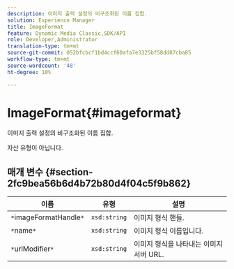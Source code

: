 ```yaml
---
description: 이미지 출력 설정의 비구조화된 이름 집합.
solution: Experience Manager
title: ImageFormat
feature: Dynamic Media Classic,SDK/API
role: Developer,Administrator
translation-type: tm+mt
source-git-commit: 052bfcbcf1bd4ccf60afa7e3325bf58dd07cba85
workflow-type: tm+mt
source-wordcount: '48'
ht-degree: 10%

---
```



# ImageFormat{#imageformat}

이미지 출력 설정의 비구조화된 이름 집합.

자산 유형이 아닙니다.

## 매개 변수 {#section-2fc9bea56b6d4b72b80d4f04c5f9b862}

| 이름 | 유형 | 설명 |
|---|---|---|
| `*`imageFormatHandle`*` | `xsd:string` | 이미지 형식 핸들. |
| `*`name`*` | `xsd:string` | 이미지 형식 이름입니다. |
| `*`urlModifier`*` | `xsd:string` | 이미지 형식을 나타내는 이미지 서버 URL. |


